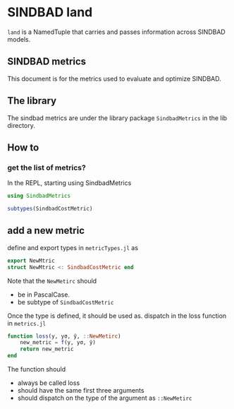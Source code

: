# SINDBAD land

```land``` is a NamedTuple that carries and passes information across SINDBAD models.

## SINDBAD metrics

This document is for the metrics used to evaluate and optimize SINDBAD.

## The library
The sindbad metrics are under the library package ```SindbadMetrics``` in the lib directory.


## How to

### get the list of metrics?
In the REPL, starting using SindbadMetrics
````Julia
using SindbadMetrics
````

````Julia
subtypes(SindbadCostMetric)
````

## add a new metric
define and export types in ```metricTypes.jl``` as
````julia
export NewMtric
struct NewMtric <: SindbadCostMetric end
````

Note that the ```NewMetirc``` should 
- be in PascalCase.
- be subtype of ```SindbadCostMetric```

Once the type is defined, it should be used as. dispatch in the loss function in ```metrics.jl```

````julia
function loss(y, yσ, ŷ, ::NewMetirc)
    new_metric = f(y, yσ, ŷ)
    return new_metric
end

````
The function should 
- always be called loss
- should have the same first three arguments
- should dispatch on the type of the argument as ```::NewMetirc```

